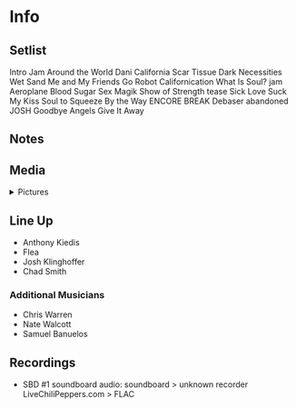 # Info

## Setlist

Intro Jam
Around the World
Dani California
Scar Tissue
Dark Necessities
Wet Sand
Me and My Friends
Go Robot
Californication
What Is Soul? jam
Aeroplane
Blood Sugar Sex Magik
Show of Strength tease
Sick Love
Suck My Kiss
Soul to Squeeze
By the Way
ENCORE BREAK
Debaser abandoned JOSH
Goodbye Angels
Give It Away

## Notes

## Media 

<details>
  <summary>Pictures</summary>
  <!--<img alt="Setlist" title="Setlist" src="_.jpg" height="200" />
  <img alt="Clipping" title="Clipping" src="_.jpg" height="200" />
  <img alt="Flyer" title="Flyer" src="_.jpg" height="200" />-->
</details>

## Line Up

* Anthony Kiedis
* Flea
* Josh Klinghoffer
* Chad Smith

### Additional Musicians

* Chris Warren  
* Nate Walcott  
* Samuel Banuelos

## Recordings

* SBD #1 soundboard audio: soundboard > unknown recorder LiveChiliPeppers.com > FLAC
